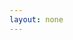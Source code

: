 ```yaml
---
layout: none
---
```


<RedoclyAPIBlock src="https://developer-stage.adobe.com/redocly-test/openapi/openapi.yaml" width="600px" />
